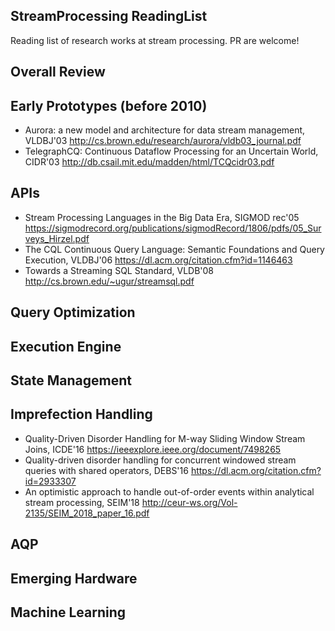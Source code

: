 StreamProcessing ReadingList
--
Reading list of research works at stream processing. PR are welcome!

## Overall Review

## Early Prototypes (before 2010)
- Aurora: a new model and architecture for data stream management, VLDBJ'03 http://cs.brown.edu/research/aurora/vldb03_journal.pdf
- TelegraphCQ: Continuous Dataflow Processing for an Uncertain World, CIDR'03 http://db.csail.mit.edu/madden/html/TCQcidr03.pdf

## APIs

- Stream Processing Languages in the Big Data Era, SIGMOD rec'05 https://sigmodrecord.org/publications/sigmodRecord/1806/pdfs/05_Surveys_Hirzel.pdf
- The CQL Continuous Query Language: Semantic Foundations and Query Execution, VLDBJ'06 https://dl.acm.org/citation.cfm?id=1146463
- Towards a Streaming SQL Standard, VLDB'08 http://cs.brown.edu/~ugur/streamsql.pdf

## Query Optimization

## Execution Engine

## State Management

## Imprefection Handling

- Quality-Driven Disorder Handling for M-way Sliding Window Stream Joins, ICDE'16 https://ieeexplore.ieee.org/document/7498265
- Quality-driven disorder handling for concurrent windowed stream queries with shared operators, DEBS'16 https://dl.acm.org/citation.cfm?id=2933307
- An optimistic approach to handle out-of-order events within analytical stream processing, SEIM'18 http://ceur-ws.org/Vol-2135/SEIM_2018_paper_16.pdf


## AQP

## Emerging Hardware

## Machine Learning
